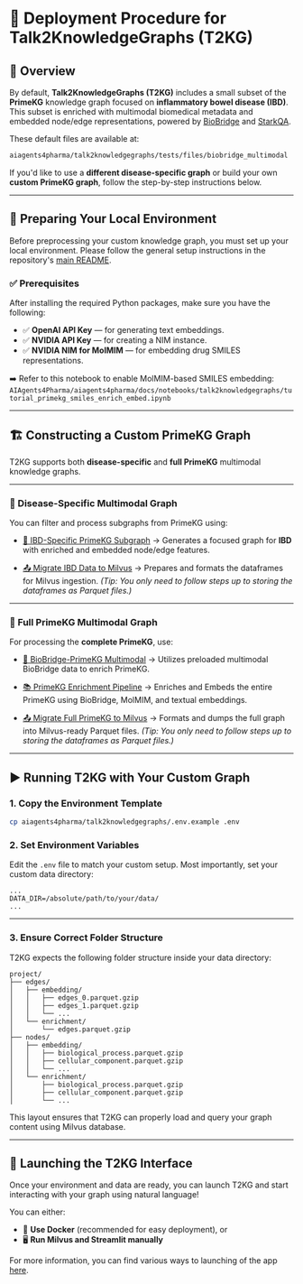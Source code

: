 # 🚀 Deployment Procedure for Talk2KnowledgeGraphs (T2KG)

## 📌 Overview

By default, **Talk2KnowledgeGraphs (T2KG)** includes a small subset of the **PrimeKG** knowledge graph focused on **inflammatory bowel disease (IBD)**. This subset is enriched with multimodal biomedical metadata and embedded node/edge representations, powered by [BioBridge](https://github.com/RyanWangZf/BioBridge) and [StarkQA](https://github.com/snap-stanford/stark).

These default files are available at:

```bash
aiagents4pharma/talk2knowledgegraphs/tests/files/biobridge_multimodal
```

If you'd like to use a **different disease-specific graph** or build your own **custom PrimeKG graph**, follow the step-by-step instructions below.

---

## 🧰 Preparing Your Local Environment

Before preprocessing your custom knowledge graph, you must set up your local environment.
Please follow the general setup instructions in the repository's [main README](https://virtualpatientengine.github.io/AIAgents4Pharma/).

### ✅ Prerequisites

After installing the required Python packages, make sure you have the following:

* ✅ **OpenAI API Key** — for generating text embeddings.
* ✅ **NVIDIA API Key** — for creating a NIM instance.
* ✅ **NVIDIA NIM for MolMIM** — for embedding drug SMILES representations.

➡️ Refer to this notebook to enable MolMIM-based SMILES embedding:
`AIAgents4Pharma/aiagents4pharma/docs/notebooks/talk2knowledgegraphs/tutorial_primekg_smiles_enrich_embed.ipynb`

---

## 🏗️ Constructing a Custom PrimeKG Graph

T2KG supports both **disease-specific** and **full PrimeKG** multimodal knowledge graphs.

---

### 🔹 Disease-Specific Multimodal Graph

You can filter and process subgraphs from PrimeKG using:

* [🧬 IBD-Specific PrimeKG Subgraph](https://virtualpatientengine.github.io/AIAgents4Pharma/notebooks/talk2knowledgegraphs/tutorial_biobridge_ibd_multimodal/)
  → Generates a focused graph for **IBD** with enriched and embedded node/edge features.

* [📤 Migrate IBD Data to Milvus](https://virtualpatientengine.github.io/AIAgents4Pharma/notebooks/talk2knowledgegraphs/tutorial_primekg_milvus_ibd_primekg_dump)
  → Prepares and formats the dataframes for Milvus ingestion.
  *(Tip: You only need to follow steps up to storing the dataframes as Parquet files.)*

---

### 🔹 Full PrimeKG Multimodal Graph

For processing the **complete PrimeKG**, use:

* [🔬 BioBridge-PrimeKG Multimodal](https://virtualpatientengine.github.io/AIAgents4Pharma/notebooks/talk2knowledgegraphs/tutorial_biobridge_primekg_multimodal/)
  → Utilizes preloaded multimodal BioBridge data to enrich PrimeKG.

* [📚 PrimeKG Enrichment Pipeline](https://virtualpatientengine.github.io/AIAgents4Pharma/notebooks/talk2knowledgegraphs/tutorial_primekg_enrichment/)
  → Enriches and Embeds the entire PrimeKG using BioBridge, MolMIM, and textual embeddings.

* [📤 Migrate Full PrimeKG to Milvus](https://virtualpatientengine.github.io/AIAgents4Pharma/notebooks/talk2knowledgegraphs/tutorial_primekg_milvus_primekg_dump)
  → Formats and dumps the full graph into Milvus-ready Parquet files.
  *(Tip: You only need to follow steps up to storing the dataframes as Parquet files.)*
---

## ▶️ Running T2KG with Your Custom Graph

### 1. Copy the Environment Template

```bash
cp aiagents4pharma/talk2knowledgegraphs/.env.example .env
```

### 2. Set Environment Variables

Edit the `.env` file to match your custom setup. Most importantly, set your custom data directory:

```env
...
DATA_DIR=/absolute/path/to/your/data/
...
```

---

### 3. Ensure Correct Folder Structure

T2KG expects the following folder structure inside your data directory:

```
project/
├── edges/
│   ├── embedding/
│   │   ├── edges_0.parquet.gzip
│   │   ├── edges_1.parquet.gzip
│   │   └── ...
│   └── enrichment/
│       └── edges.parquet.gzip
├── nodes/
│   ├── embedding/
│   │   ├── biological_process.parquet.gzip
│   │   ├── cellular_component.parquet.gzip
│   │   └── ...
│   └── enrichment/
│       ├── biological_process.parquet.gzip
│       ├── cellular_component.parquet.gzip
│       └── ...
```

This layout ensures that T2KG can properly load and query your graph content using Milvus database.

---

## 🧠 Launching the T2KG Interface

Once your environment and data are ready, you can launch T2KG and start interacting with your graph using natural language!

You can either:

* 🐳 **Use Docker** (recommended for easy deployment), or
* 🖥️ **Run Milvus and Streamlit manually**

For more information, you can find various ways to launching of the app [here](https://virtualpatientengine.github.io/AIAgents4Pharma/).


